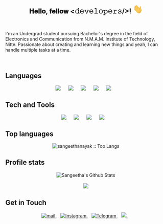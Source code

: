 <div align="center">
<h2> 𝐇𝐞𝐥𝐥𝐨, 𝐟𝐞𝐥𝐥𝐨𝐰 <𝚍𝚎𝚟𝚎𝚕𝚘𝚙𝚎𝚛𝚜/>! <img src="https://github.com/ABSphreak/ABSphreak/blob/master/gifs/Hi.gif" width="30px"></h2>
</div>
<br>
<p>I'm an Undergrad student pursuing Bachelor's degree in the field of Electronics and Communication from N.M.A.M. Institute of Technology, Nitte. Passionate about creating and learning new things and yeah, I can handle multiple tasks at a time.</p>
</br>
<!--![visitors](https://visitor-badge.glitch.me/badge?page_id=sangeethanayak&left_color=darkgreen&right_color=black)-->
<!--![](https://komarev.com/ghpvc/?username=sangeethanayak&color=brightgreen)-->
<h2 align="left">Languages</h2>
<p align="center">
<img src="https://www.svgrepo.com/show/303480/c-logo.svg" height="50px">&nbsp;&nbsp;&nbsp;&nbsp;&nbsp;
<img src="https://www.svgrepo.com/show/349402/html5.svg" height="50px">&nbsp;&nbsp;&nbsp;&nbsp;&nbsp;
<img src="https://www.svgrepo.com/show/349330/css3.svg"  height="50px">&nbsp;&nbsp;&nbsp;&nbsp;&nbsp;
<img src="https://www.svgrepo.com/show/349419/javascript.svg" height="50px">&nbsp;&nbsp;&nbsp;&nbsp;&nbsp;
<img src="https://www.svgrepo.com/show/374016/python.svg" height="50px">&nbsp;&nbsp;&nbsp;&nbsp;
</p>

<h2 align="left">Tech and Tools</h2>
<p align="center">
<img src="https://www.svgrepo.com/show/373830/matlab.svg" height="50px">&nbsp;&nbsp;&nbsp;&nbsp;&nbsp;
<img src="https://www.svgrepo.com/show/312259/github.svg" height="50px">&nbsp;&nbsp;&nbsp;&nbsp;&nbsp;
<img src="https://upload.wikimedia.org/wikipedia/commons/thumb/a/af/Adobe_Photoshop_CC_icon.svg/1024px-Adobe_Photoshop_CC_icon.svg.png?20200616073617" height="50px">&nbsp;&nbsp;&nbsp;&nbsp;&nbsp;
<img src="https://seeklogo.com/images/C/canva-logo-B4BE25729A-seeklogo.com.png" height="50px">&nbsp;&nbsp;&nbsp;&nbsp;&nbsp;
</p>

<div align="center">
 
<h2 align="left">Top languages</h4>
<p align="center"><img src="https://github-readme-stats.vercel.app/api/top-langs/?username=sangeethanayak&langs_count=10&theme=tokyonight&layout=compact" alt="sangeethanayak :: Top Langs" /></p>
  
<h2 align="left">Profile stats</h4>
<img align="center" src="https://github-readme-stats.vercel.app/api?username=sangeethanayak&include_all_commits=true&count_private=true&show_icons=true&line_height=20&title_color=7A7ADB&icon_color=2234AE&text_color=D3D3D3&bg_color=0,000000,130F40" alt="Sangeetha's Github Stats">
</br></br>
<img src = "https://github-readme-streak-stats.herokuapp.com?user=sangeethanayak" width = 400>
</div>
<h2 align="left">Get in Touch</h2>
<p align="center">
    <a href="mailto:sangeethanayak333@gmail.com" target="_blank">
    <img src="https://www.svgrepo.com/show/223047/gmail.svg" height="40px" alt="mail"/>
    </a>&nbsp;&nbsp;
    <a href="https://instagram.com/_i_sangeetha" target="_blank">
    <img src="https://www.svgrepo.com/show/134478/instagram.svg" height="40px" alt="Instagram"/>
    </a>&nbsp;&nbsp;
     <a href="https://t.me/@sangeetha333" target="_blank">
    <img src="https://www.svgrepo.com/show/65315/telegram.svg" height="40px" alt="Telegram"/>
    </a>&nbsp;&nbsp;
    <a href="https://www.linkedin.com/in/sangeetha-nayak-340128247/" target="_blank">
    <img src="https://www.svgrepo.com/show/134579/linkedin.svg" height="40px"/>
    </a>&nbsp;&nbsp;
    
</p>

<!--
**sangeethanayak/sangeethanayak** is a ✨ _special_ ✨ repository because its `README.md` (this file) appears on your GitHub profile.

Here are some ideas to get you started:

- 🔭 I’m currently working on ...
- 🌱 I’m currently learning ...
- 👯 I’m looking to collaborate on ...
- 🤔 I’m looking for help with ...
- 💬 Ask me about ...
- 📫 How to reach me: ...
- 😄 Pronouns: ...
- ⚡ Fun fact: ...
-->

